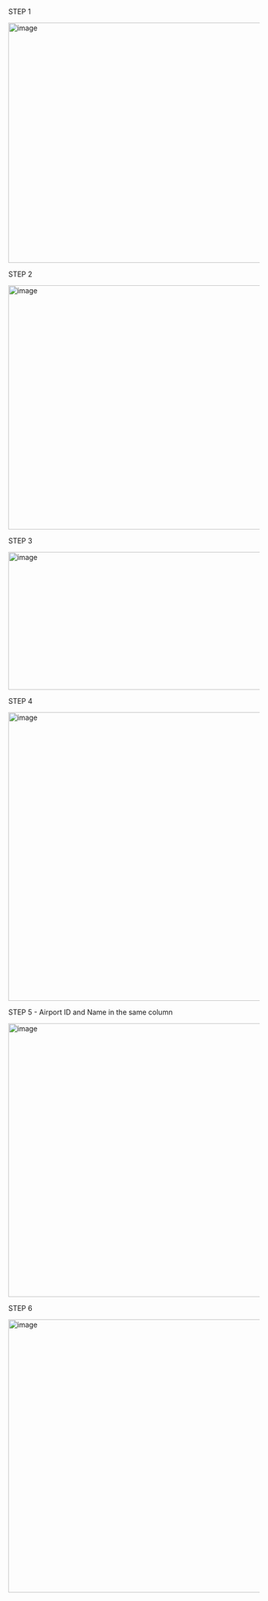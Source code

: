 STEP 1

<img width="1278" height="481" alt="image" src="https://github.com/user-attachments/assets/0064cded-2235-4093-b3c1-c39da1a469ff" />

STEP 2

<img width="1280" height="489" alt="image" src="https://github.com/user-attachments/assets/5a9187c0-109f-4e9a-abad-37e637c70f3e" />

STEP 3

<img width="1247" height="276" alt="image" src="https://github.com/user-attachments/assets/ffa34914-b725-40c0-85bf-d62d2c05145a" />

STEP 4

<img width="1259" height="578" alt="image" src="https://github.com/user-attachments/assets/5a947df4-a194-4956-b302-d0550ba02b06" />

STEP 5 - Airport ID and Name in the same column

<img width="1261" height="548" alt="image" src="https://github.com/user-attachments/assets/c710531b-09e3-45f7-be60-00a1ef8d40c8" />

STEP 6

<img width="1385" height="547" alt="image" src="https://github.com/user-attachments/assets/d79fe3b5-76b8-4dc8-a3b1-6b2966e8482f" />
